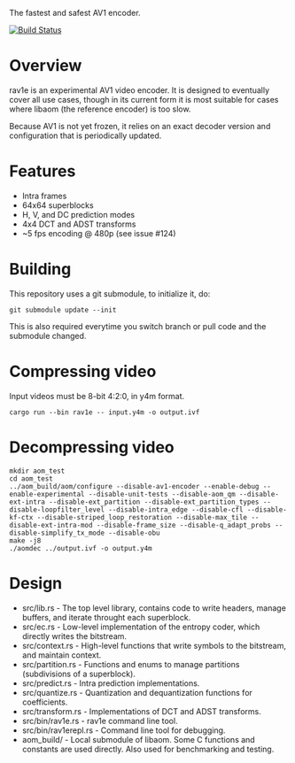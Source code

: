The fastest and safest AV1 encoder.

[![Build Status](https://travis-ci.org/xiph/rav1e.svg?branch=master)](https://travis-ci.org/xiph/rav1e)

# Overview

rav1e is an experimental AV1 video encoder. It is designed to eventually cover all use cases, though in its current form it is most suitable for cases where libaom (the reference encoder) is too slow.

Because AV1 is not yet frozen, it relies on an exact decoder version and configuration that is periodically updated.

# Features

* Intra frames
* 64x64 superblocks
* H, V, and DC prediction modes
* 4x4 DCT and ADST transforms
* ~5 fps encoding @ 480p (see issue #124)

# Building

This repository uses a git submodule, to initialize it, do:

```
git submodule update --init
```

This is also required everytime you switch branch or pull code and the submodule changed.


# Compressing video

Input videos must be 8-bit 4:2:0, in y4m format.

```
cargo run --bin rav1e -- input.y4m -o output.ivf
```
# Decompressing video

```
mkdir aom_test
cd aom_test
../aom_build/aom/configure --disable-av1-encoder --enable-debug --enable-experimental --disable-unit-tests --disable-aom_qm --disable-ext-intra --disable-ext_partition --disable-ext_partition_types --disable-loopfilter_level --disable-intra_edge --disable-cfl --disable-kf-ctx --disable-striped_loop_restoration --disable-max_tile --disable-ext-intra-mod --disable-frame_size --disable-q_adapt_probs --disable-simplify_tx_mode --disable-obu
make -j8
./aomdec ../output.ivf -o output.y4m
```

# Design

* src/lib.rs - The top level library, contains code to write headers, manage buffers, and iterate throught each superblock.
* src/ec.rs - Low-level implementation of the entropy coder, which directly writes the bitstream.
* src/context.rs - High-level functions that write symbols to the bitstream, and maintain context.
* src/partition.rs - Functions and enums to manage partitions (subdivisions of a superblock).
* src/predict.rs - Intra prediction implementations.
* src/quantize.rs - Quantization and dequantization functions for coefficients.
* src/transform.rs - Implementations of DCT and ADST transforms.
* src/bin/rav1e.rs - rav1e command line tool.
* src/bin/rav1erepl.rs - Command line tool for debugging.
* aom_build/ - Local submodule of libaom. Some C functions and constants are used directly. Also used for benchmarking and testing.
